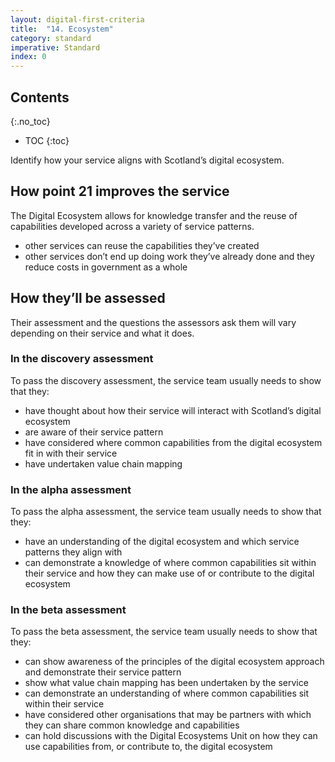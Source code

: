 ```yaml
---
layout: digital-first-criteria
title:  "14. Ecosystem"
category: standard
imperative: Standard
index: 0
---
```


## Contents
{:.no_toc}
* TOC
{:toc}
<!--TOC max3-->

Identify how your service aligns with Scotland’s digital ecosystem.

## How point 21 improves the service

The Digital Ecosystem allows for knowledge transfer and the reuse of capabilities developed across a variety of service patterns.

* other services can reuse the capabilities they’ve created
* other services don’t end up doing work they’ve already done and they reduce costs in government as a whole

## How they’ll be assessed

Their assessment and the questions the assessors ask them will vary depending on their service and what it does.

### In the discovery assessment

To pass the discovery assessment, the service team usually needs to show that they:

* have thought about how their service will interact with Scotland’s digital ecosystem
* are aware of their service pattern
* have considered where common capabilities from the digital ecosystem fit in with their service
* have undertaken value chain mapping

### In the alpha assessment

To pass the alpha assessment, the service team usually needs to show that they:

* have an understanding of the digital ecosystem and which service patterns they align with
* can demonstrate a knowledge of where common capabilities sit within their service and how they can make use of or contribute to the digital ecosystem

### In the beta assessment

To pass the beta assessment, the service team usually needs to show that they:

* can show awareness of the principles of the digital ecosystem approach and demonstrate their service pattern
* show what value chain mapping has been undertaken by the service
* can demonstrate an understanding of where common capabilities sit within their service
* have considered other organisations that may be partners with which they can share common knowledge and capabilities
* can hold discussions with the Digital Ecosystems Unit on how they can use capabilities from, or contribute to, the digital ecosystem
